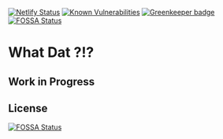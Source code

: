 [![Netlify Status](https://api.netlify.com/api/v1/badges/47515795-a0e2-41a6-812e-4528dfea18f9/deploy-status)](https://app.netlify.com/sites/whatdat/deploys)
[![Known Vulnerabilities](https://snyk.io/test/github/mikesprague/whatdat/badge.svg?targetFile=package.json)](https://snyk.io/test/github/mikesprague/whatdat?targetFile=package.json)
[![Greenkeeper badge](https://badges.greenkeeper.io/mikesprague/whatdat.svg?token=3333a35e984fd017c8d163878613fa89c1c66a68a68a3dd205ba013f28da083a&ts=1546963843229)](https://greenkeeper.io/)
[![FOSSA Status](https://app.fossa.io/api/projects/git%2Bgithub.com%2Fmikesprague%2Fwhatdat.svg?type=shield)](https://app.fossa.io/projects/git%2Bgithub.com%2Fmikesprague%2Fwhatdat?ref=badge_shield)

# What Dat ?!?

## Work in Progress


## License
[![FOSSA Status](https://app.fossa.io/api/projects/git%2Bgithub.com%2Fmikesprague%2Fwhatdat.svg?type=large)](https://app.fossa.io/projects/git%2Bgithub.com%2Fmikesprague%2Fwhatdat?ref=badge_large)
